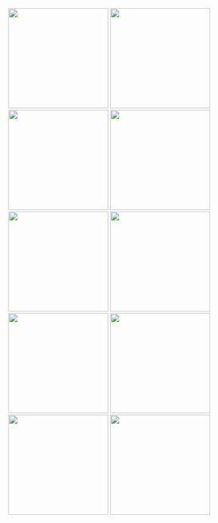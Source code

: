 <img src="https://github.com/ha7san14/Mobile-Application-Dev/assets/110732985/55430a8c-2059-4aae-b488-88d89e00027c" width="200">
<img src="https://github.com/ha7san14/Mobile-Application-Dev/assets/110732985/5b0a2ae9-7cd6-4dc0-b2c4-c8eabbff3dc1" width="200">
<img src="https://github.com/ha7san14/Mobile-Application-Dev/assets/110732985/b9d5b75d-12aa-462a-9882-d09a79a9e196" width="200">
<img src="https://github.com/ha7san14/Mobile-Application-Dev/assets/110732985/627cd589-4c1f-44f6-8dad-7de124bb3103" width="200">
<img src="https://github.com/ha7san14/Mobile-Application-Dev/assets/110732985/27815c42-bba0-4cdd-add3-33727d6dc7e5" width="200">
<img src="https://github.com/ha7san14/Mobile-Application-Dev/assets/110732985/a1cf6672-a0c5-4e47-9388-670d5cfa076b" width="200">
<img src="https://github.com/ha7san14/Mobile-Application-Dev/assets/110732985/32582a53-17a2-4dc8-ba40-b0ae63ffb1b7" width="200">
<img src="https://github.com/ha7san14/Mobile-Application-Dev/assets/110732985/fbc30c4f-dc9a-4d90-baf9-67765a50589b" width="200">
<img src="https://github.com/ha7san14/Mobile-Application-Dev/assets/110732985/cc21dfa5-d6fe-4888-b107-ff92df9ae326" width="200">
<img src="https://github.com/ha7san14/Mobile-Application-Dev/assets/110732985/24eaf8dd-93f3-4bc3-b83c-4bb24837176a" width="200">

